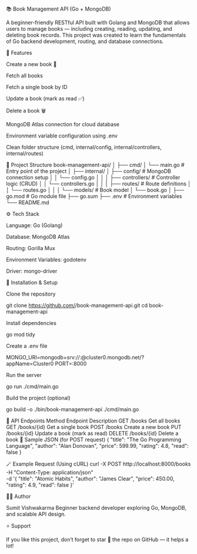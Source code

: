 📚 Book Management API (Go + MongoDB)

A beginner-friendly RESTful API built with Golang and MongoDB that allows users to manage books — including creating, reading, updating, and deleting book records.
This project was created to learn the fundamentals of Go backend development, routing, and database connections.

🚀 Features

Create a new book 📖

Fetch all books

Fetch a single book by ID

Update a book (mark as read ✅)

Delete a book 🗑️

MongoDB Atlas connection for cloud database

Environment variable configuration using .env

Clean folder structure (cmd, internal/config, internal/controllers, internal/routes)

🧱 Project Structure
book-management-api/
│
├── cmd/
│   └── main.go                # Entry point of the project
│
├── internal/
│   ├── config/                # MongoDB connection setup
│   │   └── config.go
│   │
│   ├── controllers/           # Controller logic (CRUD)
│   │   └── controllers.go
│   │
│   ├── routes/                # Route definitions
│   │   └── routes.go
│   │
│   └── models/                # Book model
│       └── book.go
│
├── go.mod                     # Go module file
├── go.sum
├── .env                       # Environment variables
└── README.md

⚙️ Tech Stack

Language: Go (Golang)

Database: MongoDB Atlas

Routing: Gorilla Mux

Environment Variables: godotenv

Driver: mongo-driver

🔧 Installation & Setup

Clone the repository

git clone https://github.com/<your-username>/book-management-api.git
cd book-management-api


Install dependencies

go mod tidy


Create a .env file

MONGO_URI=mongodb+srv://<username>:<password>@cluster0.mongodb.net/?appName=Cluster0
PORT=:8000


Run the server

go run ./cmd/main.go


Build the project (optional)

go build -o ./bin/book-management-api ./cmd/main.go

📡 API Endpoints
Method	Endpoint	Description
GET	/books	Get all books
GET	/books/{id}	Get a single book
POST	/books	Create a new book
PUT	/books/{id}	Update a book (mark as read)
DELETE	/books/{id}	Delete a book
🧠 Sample JSON (for POST request)
{
  "title": "The Go Programming Language",
  "author": "Alan Donovan",
  "price": 599.99,
  "rating": 4.8,
  "read": false
}

🪄 Example Request (Using cURL)
curl -X POST http://localhost:8000/books \
-H "Content-Type: application/json" \
-d '{
  "title": "Atomic Habits",
  "author": "James Clear",
  "price": 450.00,
  "rating": 4.9,
  "read": false
}'

🧑‍💻 Author

Sumit Vishwakarma
Beginner backend developer exploring Go, MongoDB, and scalable API design.

⭐ Support

If you like this project, don’t forget to star 🌟 the repo on GitHub — it helps a lot!